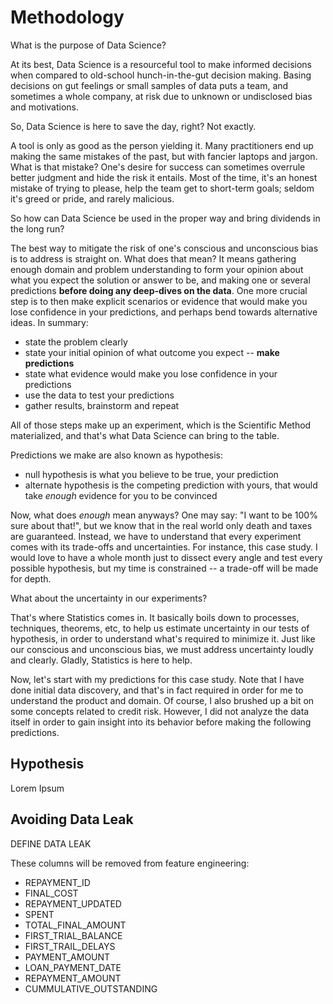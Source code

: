 # Methodology

What is the purpose of Data Science?

At its best, Data Science is a resourceful tool to make informed decisions when compared to old-school hunch-in-the-gut decision making. Basing decisions on gut feelings or small samples of data puts a team, and sometimes a whole company, at risk due to unknown or undisclosed bias and motivations.

So, Data Science is here to save the day, right? Not exactly.

A tool is only as good as the person yielding it. Many practitioners end up making the same mistakes of the past, but with fancier laptops and jargon. What is that mistake? One's desire for success can sometimes overrule better judgment and hide the risk it entails. Most of the time, it's an honest mistake of trying to please, help the team get to short-term goals; seldom it's greed or pride, and rarely malicious.

So how can Data Science be used in the proper way and bring dividends in the long run?

The best way to mitigate the risk of one's conscious and unconscious bias is to address is straight on. What does that mean? It means gathering enough domain and problem understanding to form your opinion about what you expect the solution or answer to be, and making one or several predictions **before doing any deep-dives on the data**. One more crucial step is to then make explicit scenarios or evidence that would make you lose confidence in your predictions, and perhaps bend towards alternative ideas. In summary:
 - state the problem clearly
 - state your initial opinion of what outcome you expect -- **make predictions**
 - state what evidence would make you lose confidence in your predictions
 - use the data to test your predictions
 - gather results, brainstorm and repeat

All of those steps make up an experiment, which is the Scientific Method materialized, and that's what Data Science can bring to the table.

Predictions we make are also known as hypothesis:
 - null hypothesis is what you believe to be true, your prediction
 - alternate hypothesis is the competing prediction with yours, that would take *enough* evidence for you to be convinced

Now, what does *enough* mean anyways? One may say: "I want to be 100% sure about that!", but we know that in the real world only death and taxes are guaranteed. Instead, we have to understand that every experiment comes with its trade-offs and uncertainties. For instance, this case study. I would love to have a whole month just to dissect every angle and test every possible hypothesis, but my time is constrained -- a trade-off will be made for depth.

What about the uncertainty in our experiments?
 
That's where Statistics comes in. It basically boils down to processes, techniques, theorems, etc, to help us estimate uncertainty in our tests of hypothesis, in order to understand what's required to minimize it. Just like our conscious and unconscious bias, we must address uncertainty loudly and clearly. Gladly, Statistics is here to help.

Now, let's start with my predictions for this case study. Note that I have done initial data discovery, and that's in fact required in order for me to understand the product and domain. Of course, I also brushed up a bit on some concepts related to credit risk. However, I did not analyze the data itself in order to gain insight into its behavior before making the following predictions.

## Hypothesis
Lorem Ipsum



## Avoiding Data Leak
DEFINE DATA LEAK

These columns will be removed from feature engineering:
 - REPAYMENT_ID
 - FINAL_COST
 - REPAYMENT_UPDATED
 - SPENT
 - TOTAL_FINAL_AMOUNT
 - FIRST_TRIAL_BALANCE
 - FIRST_TRAIL_DELAYS
 - PAYMENT_AMOUNT
 - LOAN_PAYMENT_DATE
 - REPAYMENT_AMOUNT
 - CUMMULATIVE_OUTSTANDING
 